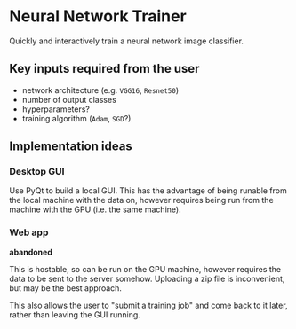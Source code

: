 # Neural Network Trainer

Quickly and interactively train a neural network image classifier.

## Key inputs required from the user

* network architecture (e.g. `VGG16`, `Resnet50`)
* number of output classes
* hyperparameters?
* training algorithm (`Adam`, `SGD`?)

## Implementation ideas

### Desktop GUI

Use PyQt to build a local GUI. This has the advantage of being runable from the local machine with the data on, however requires being run from the machine with the GPU (i.e. the same machine).

### Web app

**abandoned**

This is hostable, so can be run on the GPU machine, however requires the data to be sent to the server somehow. Uploading a zip file is inconvenient, but may be the best approach.

This also allows the user to "submit a training job" and come back to it later, rather than leaving the GUI running.
